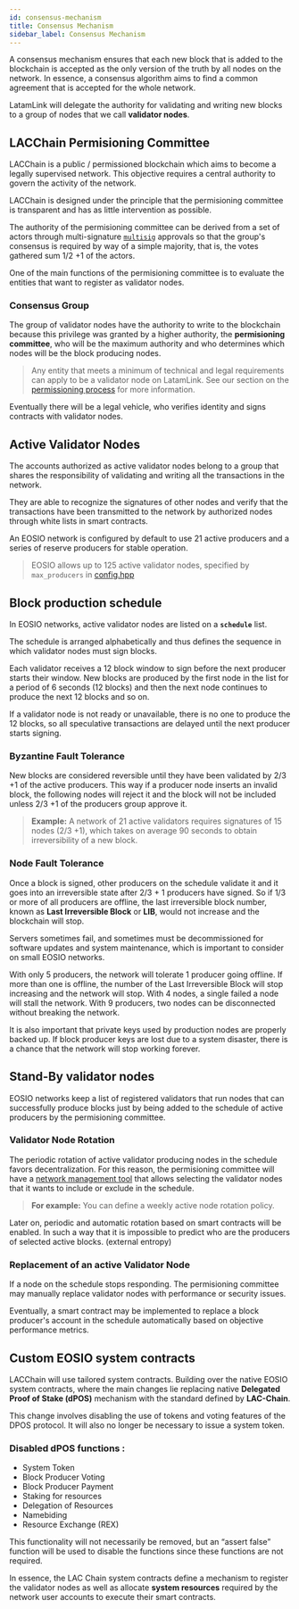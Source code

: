 ```yaml
---
id: consensus-mechanism
title: Consensus Mechanism
sidebar_label: Consensus Mechanism
---
```


A consensus mechanism ensures that each new block that is added to the blockchain is accepted as the only version of the truth by all nodes on the network. In essence, a consensus algorithm aims to find a common agreement that is accepted for the whole network.

LatamLink will delegate the authority for validating and writing new blocks to a group of nodes that we call **validator nodes**.

## LACChain Permisioning Committee

LACChain is a public / permissioned blockchain which aims to become a legally supervised network. This objective requires a central authority to govern the activity of the network.

LACChain is designed under the principle that the permisioning committee is transparent and has as little intervention as possible.

The authority of the permisioning committee can be derived from a set of actors through multi-signature [`multisig`]( https://developers.eos.io/manuals/eosjs/v21.0/how-to-guides/how-to-propose-a-multisig-transaction/#gatsby-focus-wrapper) approvals so that the group's consensus is required by way of a simple majority, that is, the votes gathered sum 1/2 +1 of the actors.

One of the main functions of the permisioning committee is to evaluate the entities that want to register as validator nodes.

### Consensus Group

The group of validator nodes have the authority to write to the blockchain because this privilege was granted by a higher authority, the **permisioning committee**, who will be the maximum authority and who determines which nodes will be the block producing nodes.

> Any entity that meets a minimum of technical and legal requirements can apply to be a validator node on LatamLink. See our section on the [permissioning process](permissioning-process.md) for more information.

Eventually there will be a legal vehicle, who verifies identity and signs contracts with validator nodes.

## Active Validator Nodes

The accounts authorized as active validator nodes belong to a group that shares the responsibility of validating and writing all the transactions in the network.

They are able to recognize the signatures of other nodes and verify that the transactions have been transmitted to the network by authorized nodes through white lists in smart contracts.

An EOSIO network is configured by default to use 21 active producers and a series of reserve producers for stable operation.

> EOSIO allows up to 125 active validator nodes, specified by `max_producers` in [config.hpp](https://github.com/EOSIO/eos/blob/master/libraries/chain/include/eosio/chain/config.hpp#L106)

## Block production schedule

In EOSIO networks, active validator nodes are listed on a **`schedule`** list.

The schedule is arranged alphabetically and thus defines the sequence in which validator nodes must sign blocks.

Each validator receives a 12 block window to sign before the next producer starts their window. New blocks are produced by the first node in the list for a period of 6 seconds (12 blocks) and then the next node continues to produce the next 12 blocks and so on.

If a validator node is not ready or unavailable, there is no one to produce the 12 blocks, so all speculative transactions are delayed until the next producer starts signing.


### Byzantine Fault Tolerance

New blocks are considered reversible until they have been validated by 2/3 +1 of the active producers. This way if a producer node inserts an invalid block, the following nodes will reject it and the block will not be included unless 2/3 +1 of the producers group approve it.

> **Example:** A network of 21 active validators requires signatures of 15 nodes (2/3 +1), which takes on average 90 seconds to obtain irreversibility of a new block.

### Node Fault Tolerance

Once a block is signed, other producers on the schedule validate it and it goes into an irreversible state after 2/3 + 1 producers have signed. So if 1/3 or more of all producers are offline, the last irreversible block number, known as **Last Irreversible Block** or **LIB**, would not increase and the blockchain will stop.

Servers sometimes fail, and sometimes must be decommissioned for software updates and system maintenance, which is important to consider on small EOSIO networks.

With only 5 producers, the network will tolerate 1 producer going offline. If more than one is offline, the number of the Last Irreversible Block will stop increasing and the network will stop. With 4 nodes, a single failed a node will stall the network. With 9 producers, two nodes can be disconnected without breaking the network.

It is also important that private keys used by production nodes are properly backed up. If block producer keys are lost due to a system disaster, there is a chance that the network will stop working forever.


## Stand-By validator nodes

EOSIO networks keep a list of registered validators that run nodes that can successfully produce blocks just by being added to the schedule of active producers by the permisioning committee.

### Validator Node Rotation 

The periodic rotation of active validator producing nodes in the schedule favors decentralization. For this reason, the permisioning committee will have a [network management tool](https://latamlink.io/docs/network-governance) that allows selecting the validator nodes that it wants to include or exclude in the schedule.

> **For example:** You can define a weekly active node rotation policy.

Later on, periodic and automatic rotation based on smart contracts will be enabled. In such a way that it is impossible to predict who are the producers of selected active blocks. (external entropy)

### Replacement of an active Validator Node
If a node on the schedule stops responding. The permisioning committee may manually replace validator nodes with performance or security issues.

Eventually, a smart contract may be implemented to replace a block producer's account in the schedule automatically based on objective performance metrics.

## Custom EOSIO system contracts

LACChain will use tailored system contracts. Building over the native EOSIO system contracts, where the main changes lie replacing native **Delegated Proof of Stake (dPOS)** mechanism with the standard defined by **LAC-Chain**.

This change involves disabling the use of tokens and voting features of the DPOS protocol. It will also no longer be necessary to issue a system token.

### Disabled dPOS functions :
- System Token
- Block Producer Voting
- Block Producer Payment
- Staking for resources
- Delegation of Resources
- Namebiding
- Resource Exchange (REX)

This functionality will not necessarily be removed, but an “assert false” function will be used to disable the functions since these functions are not required.

In essence, the LAC Chain system contracts define a mechanism to register the validator nodes as well as allocate **system resources** required by the network user accounts to execute their smart contracts.

